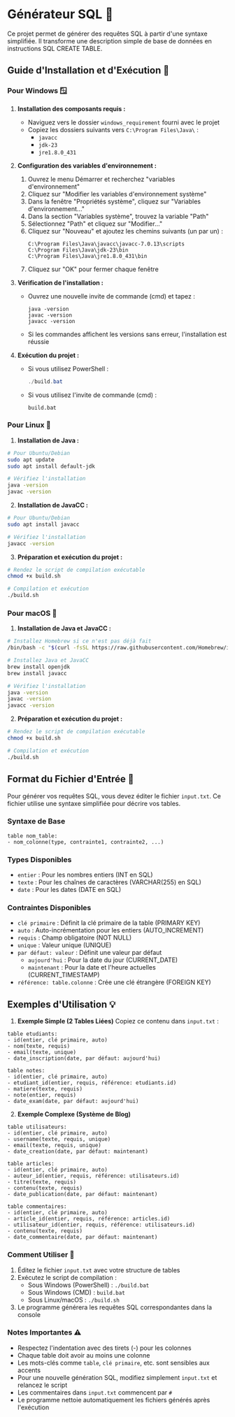 # Générateur SQL 🎯

Ce projet permet de générer des requêtes SQL à partir d'une syntaxe simplifiée. Il transforme une description simple de base de données en instructions SQL CREATE TABLE.

## Guide d'Installation et d'Exécution 🔧

### Pour Windows 🪟

1. **Installation des composants requis :**
   - Naviguez vers le dossier `windows_requirement` fourni avec le projet
   - Copiez les dossiers suivants vers `C:\Program Files\Java\` :
     - `javacc`
     - `jdk-23`
     - `jre1.8.0_431`

2. **Configuration des variables d'environnement :**
   1. Ouvrez le menu Démarrer et recherchez "variables d'environnement"
   2. Cliquez sur "Modifier les variables d'environnement système"
   3. Dans la fenêtre "Propriétés système", cliquez sur "Variables d'environnement..."
   4. Dans la section "Variables système", trouvez la variable "Path"
   5. Sélectionnez "Path" et cliquez sur "Modifier..."
   6. Cliquez sur "Nouveau" et ajoutez les chemins suivants (un par un) :
      ```
      C:\Program Files\Java\javacc\javacc-7.0.13\scripts
      C:\Program Files\Java\jdk-23\bin
      C:\Program Files\Java\jre1.8.0_431\bin
      ```
   7. Cliquez sur "OK" pour fermer chaque fenêtre

3. **Vérification de l'installation :**
   - Ouvrez une nouvelle invite de commande (cmd) et tapez :
     ```batch
     java -version
     javac -version
     javacc -version
     ```
   - Si les commandes affichent les versions sans erreur, l'installation est réussie

4. **Exécution du projet :**
   - Si vous utilisez PowerShell :
     ```powershell
     ./build.bat
     ```
   - Si vous utilisez l'invite de commande (cmd) :
     ```batch
     build.bat
     ```

### Pour Linux 🐧

1. **Installation de Java :**
```bash
# Pour Ubuntu/Debian
sudo apt update
sudo apt install default-jdk

# Vérifiez l'installation
java -version
javac -version
```

2. **Installation de JavaCC :**
```bash
# Pour Ubuntu/Debian
sudo apt install javacc

# Vérifiez l'installation
javacc -version
```

3. **Préparation et exécution du projet :**
```bash
# Rendez le script de compilation exécutable
chmod +x build.sh

# Compilation et exécution
./build.sh
```

### Pour macOS 🍎

1. **Installation de Java et JavaCC :**
```bash
# Installez Homebrew si ce n'est pas déjà fait
/bin/bash -c "$(curl -fsSL https://raw.githubusercontent.com/Homebrew/install/HEAD/install.sh)"

# Installez Java et JavaCC
brew install openjdk
brew install javacc

# Vérifiez l'installation
java -version
javac -version
javacc -version
```

2. **Préparation et exécution du projet :**
```bash
# Rendez le script de compilation exécutable
chmod +x build.sh

# Compilation et exécution
./build.sh
```

## Format du Fichier d'Entrée 📝

Pour générer vos requêtes SQL, vous devez éditer le fichier `input.txt`. Ce fichier utilise une syntaxe simplifiée pour décrire vos tables.

### Syntaxe de Base
```
table nom_table:
- nom_colonne(type, contrainte1, contrainte2, ...)
```

### Types Disponibles
- `entier` : Pour les nombres entiers (INT en SQL)
- `texte` : Pour les chaînes de caractères (VARCHAR(255) en SQL)
- `date` : Pour les dates (DATE en SQL)

### Contraintes Disponibles
- `clé primaire` : Définit la clé primaire de la table (PRIMARY KEY)
- `auto` : Auto-incrémentation pour les entiers (AUTO_INCREMENT)
- `requis` : Champ obligatoire (NOT NULL)
- `unique` : Valeur unique (UNIQUE)
- `par défaut: valeur` : Définit une valeur par défaut
  - `aujourd'hui` : Pour la date du jour (CURRENT_DATE)
  - `maintenant` : Pour la date et l'heure actuelles (CURRENT_TIMESTAMP)
- `référence: table.colonne` : Crée une clé étrangère (FOREIGN KEY)

## Exemples d'Utilisation 💡

1. **Exemple Simple (2 Tables Liées)**
Copiez ce contenu dans `input.txt` :
```
table etudiants:
- id(entier, clé primaire, auto)
- nom(texte, requis)
- email(texte, unique)
- date_inscription(date, par défaut: aujourd'hui)

table notes:
- id(entier, clé primaire, auto)
- etudiant_id(entier, requis, référence: etudiants.id)
- matiere(texte, requis)
- note(entier, requis)
- date_exam(date, par défaut: aujourd'hui)
```

2. **Exemple Complexe (Système de Blog)**
```
table utilisateurs:
- id(entier, clé primaire, auto)
- username(texte, requis, unique)
- email(texte, requis, unique)
- date_creation(date, par défaut: maintenant)

table articles:
- id(entier, clé primaire, auto)
- auteur_id(entier, requis, référence: utilisateurs.id)
- titre(texte, requis)
- contenu(texte, requis)
- date_publication(date, par défaut: maintenant)

table commentaires:
- id(entier, clé primaire, auto)
- article_id(entier, requis, référence: articles.id)
- utilisateur_id(entier, requis, référence: utilisateurs.id)
- contenu(texte, requis)
- date_commentaire(date, par défaut: maintenant)
```

### Comment Utiliser 🔄

1. Éditez le fichier `input.txt` avec votre structure de tables
2. Exécutez le script de compilation :
   - Sous Windows (PowerShell) : `./build.bat`
   - Sous Windows (CMD) : `build.bat`
   - Sous Linux/macOS : `./build.sh`
3. Le programme générera les requêtes SQL correspondantes dans la console

### Notes Importantes ⚠️
- Respectez l'indentation avec des tirets (-) pour les colonnes
- Chaque table doit avoir au moins une colonne
- Les mots-clés comme `table`, `clé primaire`, etc. sont sensibles aux accents
- Pour une nouvelle génération SQL, modifiez simplement `input.txt` et relancez le script
- Les commentaires dans `input.txt` commencent par `#`
- Le programme nettoie automatiquement les fichiers générés après l'exécution
